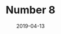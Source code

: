 ---
title: Number 8
date: '2019-04-13'
thumb_image: images/mar-4yo/4-mar-8-numbers.jpg
thumb_image_alt: Number 8
image: images/mar-4yo/4-mar-8-numbers.jpg
image_alt: Number 8
template: project
---	